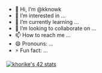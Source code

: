 - 👋 Hi, I’m @kknowk
- 👀 I’m interested in ...
- 🌱 I’m currently learning ...
- 💞️ I’m looking to collaborate on ...
- 📫 How to reach me ...
- 😄 Pronouns: ...
- ⚡ Fun fact: ...
  
[![khorike's 42 stats](https://badge42.coday.fr/api/v2/clrkc10wk140001p4an9xjypj/stats?cursusId=21&coalitionId=310)](https://github.com/Coday-meric/badge42)


<!---
kknowk/kknowk is a ✨ special ✨ repository because its `README.md` (this file) appears on your GitHub profile.
You can click the Preview link to take a look at your changes.
--->
